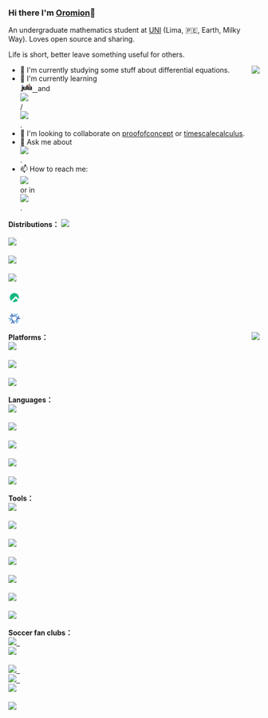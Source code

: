 ### Hi there I'm [Oromion](https://carlosal1015.github.io)👋

An undergraduate mathematics student at [UNI](https://www.uni.edu.pe)
(Lima, 🇵🇪, Earth, Milky Way).
Loves open source and sharing.

Life is short, better leave something useful for others.

<a href="https://github.com/carlosal1015">
  <img align="right"
    src="https://github-readme-stats.vercel.app/api/top-langs/?username=carlosal1015&count_private=true&layout=compact&show_icons=true" />
</a>

- 🔭 I'm currently studying some stuff about differential equations.
- 🌱 I'm currently learning <a href="https://julialang.org">
  <code>
  <img
        src="https://raw.githubusercontent.com/JuliaLang/julia-logo-graphics/b5551ca7946b4a25746c045c15fbb8806610f8d0/images/julia-logo-color.svg"
        width="24" />
  </code>
  </a>
  and
  <a href="https://www.mono-project.com">
  <code>
  <img src="https://upload.wikimedia.org/wikipedia/commons/c/cc/Mono_Project_Logo.svg" width="24" />
  </code>
  </a>
  /
  <a href="https://docs.microsoft.com/de-de/dotnet/csharp">
  <code>
  <img src="https://upload.wikimedia.org/wikipedia/commons/0/0d/C_Sharp_wordmark.svg" width="24" />
  </code>
  </a>.
- 👯 I'm looking to collaborate on [proofofconcept](https://github.com/allofphysicsgraph/proofofconcept)
  or [timescalecalculus](https://github.com/tomcuchta/timescalecalculus).
- 💬 Ask me about <a href="https://www.latex-project.org">
  <code>
  <img src="https://upload.wikimedia.org/wikipedia/commons/9/92/LaTeX_logo.svg" width="36" />
  </code>
  </a>.
- 📫 How to reach me: <a href="mailto:caznaranl@uni.pe">
  <code>
  <img src="https://upload.wikimedia.org/wikipedia/commons/4/4e/Mail_%28iOS%29.svg" width="24" />
  </code>
  </a>
  or in
  <a href="https://t.me/oromion">
  <code>
  <img src="https://upload.wikimedia.org/wikipedia/commons/8/82/Telegram_logo.svg" width="24" />
  </code>
  </a>.

**Distributions：**
<a href="https://www.archlinux.org">
<code><img src="https://upload.wikimedia.org/wikipedia/commons/a/a5/Archlinux-icon-crystal-64.svg" width="24" />
</code>
</a>
<a href="https://getfedora.org">
<code>
<img src="https://upload.wikimedia.org/wikipedia/commons/3/3f/Fedora_logo.svg" width="24" />
</code>
</a>
<a href="https://www.deepin.org">
<code>
<img src="https://upload.wikimedia.org/wikipedia/commons/f/f5/Deepin_logo.svg" width="24" />
</code>
</a>
<a href="https://www.debian.org">
<code>
<img src="https://upload.wikimedia.org/wikipedia/commons/6/66/Openlogo-debianV2.svg" width="24" />
</code>
</a>
<a href="https://rockylinux.org">
<code>
<img src="https://raw.githubusercontent.com/rocky-linux/branding/main/logo.svg" width="24" />
</code>
</a>
<a href="https://nixos.org">
<code>
<img src="https://raw.githubusercontent.com/NixOS/nixos-artwork/master/logo/nix-snowflake.svg" width="24" />
</code>
</a>

<a href="https://github.com/carlosal1015">
  <img align="right"
    src="https://github-readme-stats.vercel.app/api?username=carlosal1015&count_private=true&show_icons=true" />
</a>

**Platforms：**
<a href="https://www.kernel.org">
<code>
<img src="https://cdn.jsdelivr.net/gh/xmuli/xmuliPic@pic/2020/linux.svg" width="24" />
</code>
</a>
<a href="https://www.raspberrypi.org">
<code>
<img src="https://upload.wikimedia.org/wikipedia/de/c/cb/Raspberry_Pi_Logo.svg" width="24" />
</code>
</a>
<a href="https://www.microsoft.com/en-us/software-download/windows10">
<code>
<img src="https://cdn.jsdelivr.net/gh/xmuli/xmuliPic@pic/2020/Windows.svg" width="24" />
</code>
</a>

**Languages：**
<a href="https://en.wikipedia.org/wiki/The_C_Programming_Language">
<code>
<img src="https://cdn.jsdelivr.net/gh/xmuli/xmuliPic@pic/2020/c%20(3).svg" width="24" />
</code>
</a>
<code>
<img src="https://cdn.jsdelivr.net/gh/xmuli/xmuliPic@pic/2020/icons8-c++.svg" width="24" />
</code>
<a href="https://www.postgresql.org">
<code>
<img src="https://upload.wikimedia.org/wikipedia/commons/2/29/Postgresql_elephant.svg" width="24" />
</code>
</a>
<a href="https://www.python.org">
<code>
<img src="https://upload.wikimedia.org/wikipedia/commons/c/c3/Python-logo-notext.svg" width="24" />
</code>
</a>
<a href="https://www.r-project.org">
<code>
<img src="https://www.r-project.org/logo/Rlogo.svg" width="24" />
</code>
</a>

**Tools：**
<a href="https://www.qt.io/product/development-tools">
<code>
<img src="https://cdn.jsdelivr.net/gh/xmuli/xmuliPic@pic/2020/qtcreator.svg" width="24" />
</code>
</a>
<a href="https://visualstudio.microsoft.com/vs">
<code>
<img src="https://cdn.jsdelivr.net/gh/xmuli/xmuliPic@pic/2020/vs.svg" width="24" />
</code>
</a>
<a href="https://code.visualstudio.com">
<code>
<img src="https://cdn.jsdelivr.net/gh/xmuli/xmuliPic@pic/2020/vscode.svg" width="24" />
</code>
</a>
<a href="https://git-scm.com">
<code>
<img src="https://cdn.jsdelivr.net/gh/xmuli/xmuliPic@pic/2020/git.svg" width="24" />
</code>
</a>
<a href="https://www.gnu.org/software">
<code>
<img src="https://cdn.jsdelivr.net/gh/xmuli/xmuliPic@pic/2020/gnu.svg" width="24" />
</code>
</a>
<a href="https://docs.gitlab.com/runner">
<code>
<img src="https://assets.gitlab-static.net/uploads/-/system/project/avatar/250833/runner_logo.png" width="24" />
</code>
</a>
<a href="https://www.docker.com">
<code>
<img src="https://www.vectorlogo.zone/logos/docker/docker-icon.svg" width="24" />
</code>
</a>

<!-- <a href="https://www.vim.org">
  <code>
    <img src="https://cdn.jsdelivr.net/gh/xmuli/xmuliPic@pic/2020/vim-gtk.svg" width="24" />
  </code>
</a>
<a href="https://www.gnu.org/software/emacs">
  <code>
    <img src="https://upload.wikimedia.org/wikipedia/commons/0/08/EmacsIcon.svg" width="24" />
  </code>
</a> -->

**Soccer fan clubs：**
<a href="https://universitario.pe">
<code>
<img src="https://upload.wikimedia.org/wikipedia/commons/1/19/Escudo_del_Club_Universitario_de_Deportes.svg"
      width="24" />
</code>
</a>
<a href="https://www.realmadrid.com">
<code>
<img src="https://upload.wikimedia.org/wikipedia/de/3/3f/Real_Madrid_Logo.svg" width="24" />
</code>
</a>
<a href="https://www.cariverplate.com.ar">
<code>
<img src="https://upload.wikimedia.org/wikipedia/commons/3/39/River_Plate_logo.svg"
      width="24" />
</code>
</a>
<a href="https://www.cruzazulfc.com.mx">
<code>
<img src="https://upload.wikimedia.org/wikipedia/commons/3/38/Escudo_del_Cruz_Azul_AC.svg"
      width="24" />
</code>
</a>
<a href="https://www.acmilan.com">
<code>
<img src="https://upload.wikimedia.org/wikipedia/commons/d/d0/Logo_of_AC_Milan.svg" width="24" />
</code>
</a>
<a href="https://www.chelseafc.com">
<code>
<img src="https://upload.wikimedia.org/wikipedia/sco/c/cc/Chelsea_FC.svg" width="24" />
</code>
</a>
